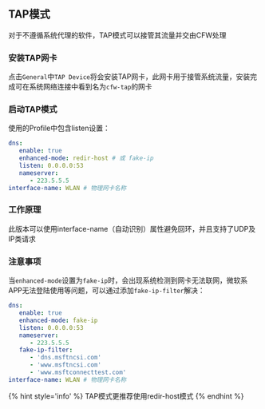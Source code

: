 ## TAP模式

对于不遵循系统代理的软件，TAP模式可以接管其流量并交由CFW处理


### 安装TAP网卡
点击``General``中``TAP Device``将会安装TAP网卡，此网卡用于接管系统流量，安装完成可在系统网络连接中看到名为``cfw-tap``的网卡

### 启动TAP模式

使用的Profile中包含listen设置：
```yaml
dns:
   enable: true
   enhanced-mode: redir-host # 或 fake-ip
   listen: 0.0.0.0:53
   nameserver:
      - 223.5.5.5
interface-name: WLAN # 物理网卡名称
```

### 工作原理

此版本可以使用interface-name（自动识别）属性避免回环，并且支持了UDP及IP类请求

### 注意事项

当``enhanced-mode``设置为``fake-ip``时，会出现系统检测到网卡无法联网，微软系APP无法登陆使用等问题，可以通过添加``fake-ip-filter``解决：

```yaml
dns:
   enable: true
   enhanced-mode: fake-ip
   listen: 0.0.0.0:53
   nameserver:
      - 223.5.5.5
   fake-ip-filter:
      - 'dns.msftncsi.com'
      - 'www.msftncsi.com'
      - 'www.msftconnecttest.com'
interface-name: WLAN # 物理网卡名称
```

{% hint style='info' %}
TAP模式更推荐使用redir-host模式
{% endhint %}